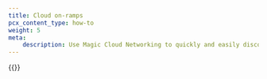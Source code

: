 ```yaml
---
title: Cloud on-ramps
pcx_content_type: how-to
weight: 5
meta:
    description: Use Magic Cloud Networking to quickly and easily discover resources on your cloud provider, and configure them automatically.
---
```


{{<render file="_magic-wan-on-ramps.md" productFolder="magic-cloud-networking" withParameters=" ">}}